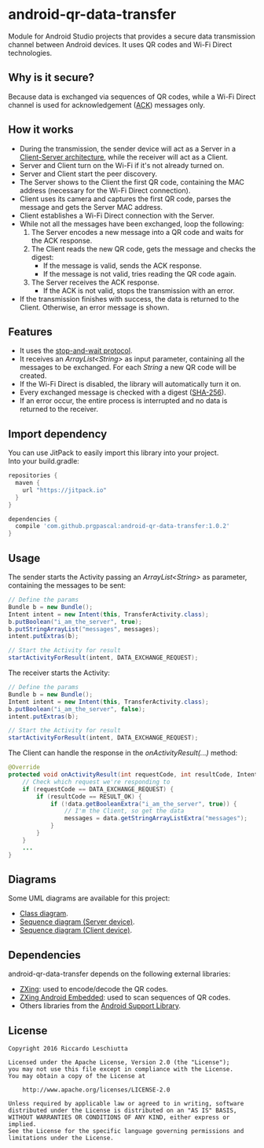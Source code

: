 # android-qr-data-transfer
Module for Android Studio projects that provides a secure data transmission channel between Android devices. It uses QR codes and Wi-Fi Direct technologies. 
## Why is it secure?
Because data is exchanged via sequences of QR codes, while a Wi-Fi Direct channel is used for acknowledgement ([ACK](https://en.wikipedia.org/wiki/Acknowledgement_(data_networks))) messages only. 

## How it works
* During the transmission, the sender device will act as a Server in a [Client-Server architecture](https://en.wikipedia.org/wiki/Client%E2%80%93server_model), while the receiver will act as a Client.
* Server and Client turn on the Wi-Fi if it's not already turned on.
* Server and Client start the peer discovery.
* The Server shows to the Client the first QR code, containing the MAC address (necessary for the Wi-Fi Direct connection).
* Client uses its camera and captures the first QR code, parses the message and gets the Server MAC address.
* Client establishes a Wi-Fi Direct connection with the Server.
* While not all the messages have been exchanged, loop the following:
    1. The Server encodes a new message into a QR code and waits for the ACK response.
    1. The Client reads the new QR code, gets the message and checks the digest:
        * If the message is valid, sends the ACK response.
        * If the message is not valid, tries reading the QR code again.
    1. The Server receives the ACK response.
        * If the ACK is not valid, stops the transmission with an error.
* If the transmission finishes with success, the data is returned to the Client. Otherwise, an error message is shown.

## Features
* It uses the [stop-and-wait protocol](https://en.wikipedia.org/wiki/Stop-and-wait_ARQ).
* It receives an *ArrayList\<String>* as input parameter, containing all the messages to be exchanged. For each *String* a new QR code will be created.
* If the Wi-Fi Direct is disabled, the library will automatically turn it on.
* Every exchanged message is checked with a digest ([SHA-256](https://en.wikipedia.org/wiki/SHA-2)).
* If an error occur, the entire process is interrupted and no data is returned to the receiver.

## Import dependency
You can use JitPack to easily import this library into your project.  
Into your build.gradle:

```groovy
repositories {
  maven {
    url "https://jitpack.io"
  }
}

dependencies {
  compile 'com.github.prgpascal:android-qr-data-transfer:1.0.2'
}
```

## Usage
The sender starts the Activity passing an *ArrayList\<String>* as parameter, containing the messages to be sent:
```java
// Define the params
Bundle b = new Bundle();
Intent intent = new Intent(this, TransferActivity.class);
b.putBoolean("i_am_the_server", true);
b.putStringArrayList("messages", messages);
intent.putExtras(b);

// Start the Activity for result
startActivityForResult(intent, DATA_EXCHANGE_REQUEST);
```
The receiver starts the Activity:
```java
// Define the params
Bundle b = new Bundle();
Intent intent = new Intent(this, TransferActivity.class);
b.putBoolean("i_am_the_server", false);
intent.putExtras(b);

// Start the Activity for result
startActivityForResult(intent, DATA_EXCHANGE_REQUEST);
```
The Client can handle the response in the *onActivityResult(...)* method:
```java
@Override
protected void onActivityResult(int requestCode, int resultCode, Intent data) {
	// Check which request we're responding to
	if (requestCode == DATA_EXCHANGE_REQUEST) {
	    if (resultCode == RESULT_OK) {
	        if (!data.getBooleanExtra("i_am_the_server", true)) {
	            // I'm the Client, so get the data
	            messages = data.getStringArrayListExtra("messages");
	        }
	    }
	}
	...
}
```

## Diagrams
Some UML diagrams are available for this project:
* [Class diagram](/diagrams/class_diagram.png).
* [Sequence diagram (Server device)](/diagrams/seq_diagram_server.png).
* [Sequence diagram (Client device)](/diagrams/seq_diagram_client.png).

## Dependencies
android-qr-data-transfer depends on the following external libraries:
* [ZXing](https://github.com/zxing/zxing): used to encode/decode the QR codes.
* [ZXing Android Embedded](https://github.com/journeyapps/zxing-android-embedded): used to scan sequences of QR codes.
* Others libraries from the [Android Support Library](http://developer.android.com/tools/support-library/index.html).

## License
	Copyright 2016 Riccardo Leschiutta

	Licensed under the Apache License, Version 2.0 (the "License");
	you may not use this file except in compliance with the License.
	You may obtain a copy of the License at
	
		http://www.apache.org/licenses/LICENSE-2.0

	Unless required by applicable law or agreed to in writing, software
	distributed under the License is distributed on an "AS IS" BASIS,
	WITHOUT WARRANTIES OR CONDITIONS OF ANY KIND, either express or implied.
	See the License for the specific language governing permissions and
	limitations under the License.
